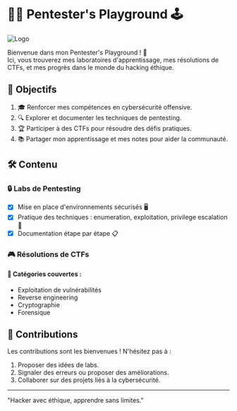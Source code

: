 # 🕵️‍♂️ Pentester's Playground 🕹️

![Logo](https://img.stablecog.com/insecure/1536w/aHR0cHM6Ly9iLnN0YWJsZWNvZy5jb20vNTVjODE3OGItMmMxMy00ZWNiLWI0MjgtN2E5NTVhMTAxNmQ2LmpwZWc.webp)

Bienvenue dans mon Pentester's Playground ! 🚀  
Ici, vous trouverez mes laboratoires d'apprentissage, mes résolutions de CTFs, et mes progrès dans le monde du hacking éthique.

## 🎯 Objectifs

1. 🎓 Renforcer mes compétences en cybersécurité offensive.
2. 🔍 Explorer et documenter les techniques de pentesting.
3. 🏆 Participer à des CTFs pour résoudre des défis pratiques.
4. 📚 Partager mon apprentissage et mes notes pour aider la communauté.

## 🛠️ Contenu

### 🔒 Labs de Pentesting

- [x] Mise en place d'environnements sécurisés 🖥️
- [x] Pratique des techniques : enumeration, exploitation, privilege escalation 🚀
- [x] Documentation étape par étape 📋

### 🎮 Résolutions de CTFs

#### 🔑 Catégories couvertes :

- Exploitation de vulnérabilités
- Reverse engineering
- Cryptographie
- Forensique

## 🤝 Contributions

Les contributions sont les bienvenues ! N'hésitez pas à :

1. Proposer des idées de labs.
2. Signaler des erreurs ou proposer des améliorations.
3. Collaborer sur des projets liés à la cybersécurité.

---

"Hacker avec éthique, apprendre sans limites."
